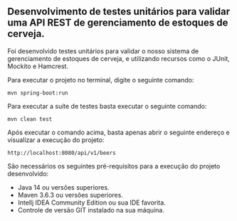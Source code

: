 <h2>Desenvolvimento de testes unitários para validar uma API REST de gerenciamento de estoques de cerveja.</h2>

Foi desenvolvido testes unitários para validar o nosso sistema de gerenciamento de estoques de cerveja, e utilizando recursos como o JUnit, Mockito e Hamcrest.

Para executar o projeto no terminal, digite o seguinte comando:

```shell script
mvn spring-boot:run 
```

Para executar a suíte de testes basta executar o seguinte comando:

```shell script
mvn clean test
```

Após executar o comando acima, basta apenas abrir o seguinte endereço e visualizar a execução do projeto:

```
http://localhost:8080/api/v1/beers
```

São necessários os seguintes pré-requisitos para a execução do projeto desenvolvido:

* Java 14 ou versões superiores.
* Maven 3.6.3 ou versões superiores.
* Intellj IDEA Community Edition ou sua IDE favorita.
* Controle de versão GIT instalado na sua máquina.
